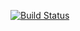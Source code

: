 [![Build Status](https://travis-ci.org/titarenko9110/test2.svg?branch=master)](https://travis-ci.org/titarenko9110/test2)